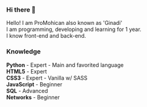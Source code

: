 ### Hi there 👋
Hello! I am ProMohican also known as 'Ginadi'  
I am programming, developing and learning for 1 year.  
I know front-end and back-end.  

### Knowledge
**Python** - Expert - Main and favorited language  
**HTML5** - Expert  
**CSS3** - Expert - Vanilla w/ SASS  
**JavaScript** - Beginner  
**SQL** - Advanced  
**Networks** - Beginner  
<!--
**ProMohican/ProMohican** is a ✨ _special_ ✨ repository because its `README.md` (this file) appears on your GitHub profile.

Here are some ideas to get you started:

- 🔭 I’m currently working on ...
- 🌱 I’m currently learning ...
- 👯 I’m looking to collaborate on ...
- 🤔 I’m looking for help with ...
- 💬 Ask me about ...
- 📫 How to reach me: ...
- 😄 Pronouns: ...
- ⚡ Fun fact: ...
-->
